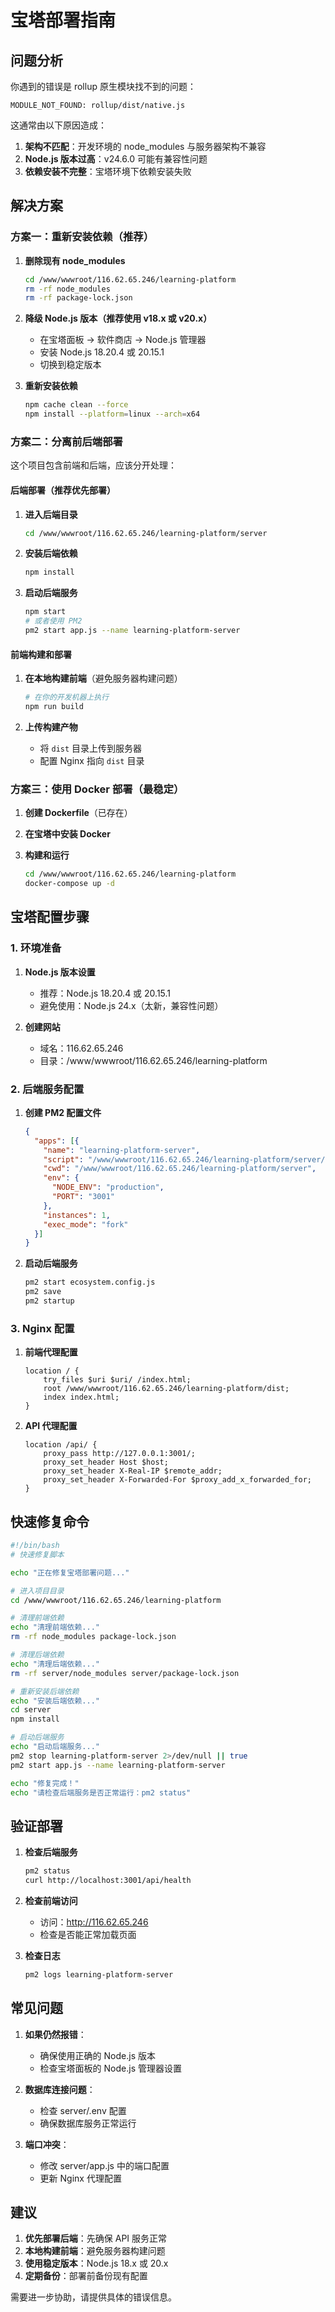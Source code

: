 # 宝塔部署指南

## 问题分析

你遇到的错误是 rollup 原生模块找不到的问题：
```
MODULE_NOT_FOUND: rollup/dist/native.js
```

这通常由以下原因造成：
1. **架构不匹配**：开发环境的 node_modules 与服务器架构不兼容
2. **Node.js 版本过高**：v24.6.0 可能有兼容性问题
3. **依赖安装不完整**：宝塔环境下依赖安装失败

## 解决方案

### 方案一：重新安装依赖（推荐）

1. **删除现有 node_modules**
   ```bash
   cd /www/wwwroot/116.62.65.246/learning-platform
   rm -rf node_modules
   rm -rf package-lock.json
   ```

2. **降级 Node.js 版本（推荐使用 v18.x 或 v20.x）**
   - 在宝塔面板 → 软件商店 → Node.js 管理器
   - 安装 Node.js 18.20.4 或 20.15.1
   - 切换到稳定版本

3. **重新安装依赖**
   ```bash
   npm cache clean --force
   npm install --platform=linux --arch=x64
   ```

### 方案二：分离前后端部署

这个项目包含前端和后端，应该分开处理：

#### 后端部署（推荐优先部署）

1. **进入后端目录**
   ```bash
   cd /www/wwwroot/116.62.65.246/learning-platform/server
   ```

2. **安装后端依赖**
   ```bash
   npm install
   ```

3. **启动后端服务**
   ```bash
   npm start
   # 或者使用 PM2
   pm2 start app.js --name learning-platform-server
   ```

#### 前端构建和部署

1. **在本地构建前端**（避免服务器构建问题）
   ```bash
   # 在你的开发机器上执行
   npm run build
   ```

2. **上传构建产物**
   - 将 `dist` 目录上传到服务器
   - 配置 Nginx 指向 `dist` 目录

### 方案三：使用 Docker 部署（最稳定）

1. **创建 Dockerfile**（已存在）

2. **在宝塔中安装 Docker**

3. **构建和运行**
   ```bash
   cd /www/wwwroot/116.62.65.246/learning-platform
   docker-compose up -d
   ```

## 宝塔配置步骤

### 1. 环境准备

1. **Node.js 版本设置**
   - 推荐：Node.js 18.20.4 或 20.15.1
   - 避免使用：Node.js 24.x（太新，兼容性问题）

2. **创建网站**
   - 域名：116.62.65.246
   - 目录：/www/wwwroot/116.62.65.246/learning-platform

### 2. 后端服务配置

1. **创建 PM2 配置文件**
   ```json
   {
     "apps": [{
       "name": "learning-platform-server",
       "script": "/www/wwwroot/116.62.65.246/learning-platform/server/app.js",
       "cwd": "/www/wwwroot/116.62.65.246/learning-platform/server",
       "env": {
         "NODE_ENV": "production",
         "PORT": "3001"
       },
       "instances": 1,
       "exec_mode": "fork"
     }]
   }
   ```

2. **启动后端服务**
   ```bash
   pm2 start ecosystem.config.js
   pm2 save
   pm2 startup
   ```

### 3. Nginx 配置

1. **前端代理配置**
   ```nginx
   location / {
       try_files $uri $uri/ /index.html;
       root /www/wwwroot/116.62.65.246/learning-platform/dist;
       index index.html;
   }
   ```

2. **API 代理配置**
   ```nginx
   location /api/ {
       proxy_pass http://127.0.0.1:3001/;
       proxy_set_header Host $host;
       proxy_set_header X-Real-IP $remote_addr;
       proxy_set_header X-Forwarded-For $proxy_add_x_forwarded_for;
   }
   ```

## 快速修复命令

```bash
#!/bin/bash
# 快速修复脚本

echo "正在修复宝塔部署问题..."

# 进入项目目录
cd /www/wwwroot/116.62.65.246/learning-platform

# 清理前端依赖
echo "清理前端依赖..."
rm -rf node_modules package-lock.json

# 清理后端依赖  
echo "清理后端依赖..."
rm -rf server/node_modules server/package-lock.json

# 重新安装后端依赖
echo "安装后端依赖..."
cd server
npm install

# 启动后端服务
echo "启动后端服务..."
pm2 stop learning-platform-server 2>/dev/null || true
pm2 start app.js --name learning-platform-server

echo "修复完成！"
echo "请检查后端服务是否正常运行：pm2 status"
```

## 验证部署

1. **检查后端服务**
   ```bash
   pm2 status
   curl http://localhost:3001/api/health
   ```

2. **检查前端访问**
   - 访问：http://116.62.65.246
   - 检查是否能正常加载页面

3. **检查日志**
   ```bash
   pm2 logs learning-platform-server
   ```

## 常见问题

1. **如果仍然报错**：
   - 确保使用正确的 Node.js 版本
   - 检查宝塔面板的 Node.js 管理器设置

2. **数据库连接问题**：
   - 检查 server/.env 配置
   - 确保数据库服务正常运行

3. **端口冲突**：
   - 修改 server/app.js 中的端口配置
   - 更新 Nginx 代理配置

## 建议

1. **优先部署后端**：先确保 API 服务正常
2. **本地构建前端**：避免服务器构建问题
3. **使用稳定版本**：Node.js 18.x 或 20.x
4. **定期备份**：部署前备份现有配置

需要进一步协助，请提供具体的错误信息。
